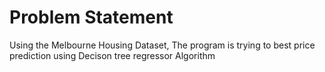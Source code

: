 # Problem Statement
Using the Melbourne Housing Dataset, The program is trying to best price prediction
using Decison tree regressor Algorithm